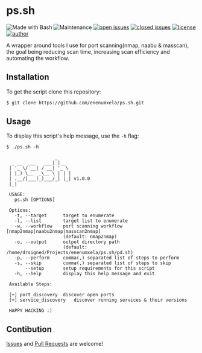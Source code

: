 # ps.sh

![Made with Bash](https://img.shields.io/badge/made%20with-Bash-0040ff.svg) ![Maintenance](https://img.shields.io/badge/maintained%3F-yes-0040ff.svg) [![open issues](https://img.shields.io/github/issues-raw/enenumxela/ps.sh.svg?style=flat&color=0040ff)](https://github.com/enenumxela/ps.sh/issues?q=is:issue+is:open) [![closed issues](https://img.shields.io/github/issues-closed-raw/enenumxela/ps.sh.svg?style=flat&color=0040ff)](https://github.com/enenumxela/ps.sh/issues?q=is:issue+is:closed) [![license](https://img.shields.io/badge/license-MIT-gray.svg?colorB=0040FF)](https://github.com/enenumxela/ps.sh/blob/master/LICENSE) [![author](https://img.shields.io/badge/twitter-@enenumxela-0040ff.svg)](https://twitter.com/enenumxela)

A wrapper around tools I use for port scanning(nmap, naabu & masscan), the goal being reducing scan time, increasing scan efficiency and automating the workflow. 

## Installation

To get the script clone this repository:

```bash
$ git clone https://github.com/enenumxela/ps.sh.git
```

## Usage

To display this script's help message, use the `-h` flag:

```
$ ./ps.sh -h

                  _
  _ __  ___   ___| |__
 | '_ \/ __| / __| '_ \
 | |_) \__  _\__ \ | | |
 | .__/|___(_)___/_| |_| v1.0.0
 |_|

 USAGE:
   ps.sh [OPTIONS]

 Options:
   -t, --target		 target to enumerate
   -l, --list		 target list to enumerate
   -w, --workflow	 port scanning workflow [nmap2nmap|naabu2nmap|masscan2nmap]
                 	 (default: nmap2nmap)
   -o, --output		 output directory path
               		 (default: /home/drsigned/Projects/enenumxela/ps.sh/pd.sh)
   -p, --perform	 comma(,) separated list of steps to perform
   -s, --skip		 comma(,) separated list of steps to skip
       --setup		 setup requirements for this script
   -h, --help		 display this help message and exit

 Available Steps:

 [+] port_discovery	 discover open ports
 [+] service_discovery	 discover running services & their versions

 HAPPY HACKING :)
```

## Contibution

[Issues](https://github.com/enenumxela/ps.sh/issues) and [Pull Requests](https://github.com/enenumxela/ps.sh/pulls) are welcome!
